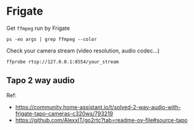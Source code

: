 # Frigate

Get `ffmpeg` run by Frigate
```
ps -eo args | grep ffmpeg --color
```
Check your camera stream (video resolution, audio codec...)
```
ffprobe rtsp://127.0.0.1:8554/your_stream
```
## Tapo 2 way audio

Ref:
- https://community.home-assistant.io/t/solved-2-way-audio-with-frigate-tapo-cameras-c320ws/793219
- https://github.com/AlexxIT/go2rtc?tab=readme-ov-file#source-tapo
